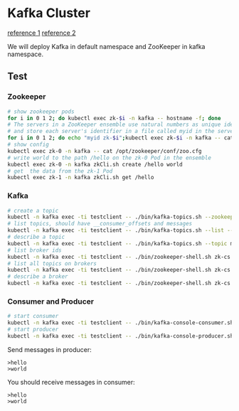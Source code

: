 # Kafka Cluster
[reference 1](https://kow3ns.github.io/kubernetes-zookeeper/manifests/)
[reference 2](https://kubernetes.io/blog/2017/09/kubernetes-statefulsets-daemonsets/)

We will deploy Kafka in default namespace and ZooKeeper in kafka namespace.
## Test
### Zookeeper
```bash
# show zookeeper pods
for i in 0 1 2; do kubectl exec zk-$i -n kafka -- hostname -f; done
# The servers in a ZooKeeper ensemble use natural numbers as unique identifiers
# and store each server's identifier in a file called myid in the server's data directory
for i in 0 1 2; do echo "myid zk-$i";kubectl exec zk-$i -n kafka -- cat /var/lib/zookeeper/data/myid; done
# show config
kubectl exec zk-0 -n kafka -- cat /opt/zookeeper/conf/zoo.cfg
# write world to the path /hello on the zk-0 Pod in the ensemble
kubectl exec zk-0 -n kafka zkCli.sh create /hello world
# get  the data from the zk-1 Pod
kubectl exec zk-1 -n kafka zkCli.sh get /hello
```
### Kafka
```bash
# create a topic
kubectl -n kafka exec -ti testclient -- ./bin/kafka-topics.sh --zookeeper zk-cs.kafka.svc.cluster.local:2181 --topic messages --create --partitions 1 --replication-factor 3
# list topics, should have __consumer_offsets and messages
kubectl -n kafka exec -ti testclient -- ./bin/kafka-topics.sh --list --zookeeper zk-cs.kafka.svc.cluster.local:2181
# describe a topic
kubectl -n kafka exec -ti testclient -- ./bin/kafka-topics.sh --topic messages --describe  --zookeeper zk-cs.kafka.svc.cluster.local:2181
# list broker ids
kubectl -n kafka exec -ti testclient -- ./bin/zookeeper-shell.sh zk-cs.kafka.svc.cluster.local:2181 ls /brokers/ids
# list all topics on brokers
kubectl -n kafka exec -ti testclient -- ./bin/zookeeper-shell.sh zk-cs.kafka.svc.cluster.local:2181 ls /brokers/topics
# describe a broker
kubectl -n kafka exec -ti testclient -- ./bin/zookeeper-shell.sh zk-cs.kafka.svc.cluster.local:2181 get /brokers/ids/2
```
### Consumer and Producer
```bash
# start consumer
kubectl -n kafka exec -ti testclient -- ./bin/kafka-console-consumer.sh --bootstrap-server kafka-0.kafka-hs.default.svc.cluster.local:9093 --topic messages --from-beginning
# start producer
kubectl -n kafka exec -ti testclient -- ./bin/kafka-console-producer.sh --broker-list kafka-0.kafka-hs.default.svc.cluster.local:9093,kafka-1.kafka-hs.default.svc.cluster.local:9093,kafka-2.kafka-hs.default.svc.cluster.local:9093 --topic messages
```
Send messages in producer:
```
>hello
>world
```
You should receive messages in consumer:
```
>hello
>world
```